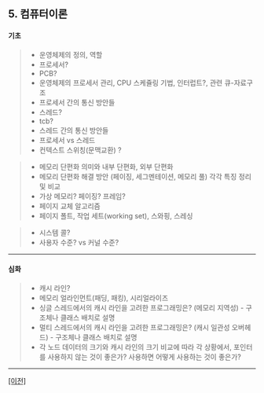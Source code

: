 ﻿## <a name="theory"></a> 5. 컴퓨터이론

#### 기초
> * 운영체제의 정의, 역할
> * 프로세서?
> * PCB?
> * 운영체제의 프로세서 관리, CPU 스케쥴링 기법, 인터럽트?, 관련 큐-자료구조
> * 프로세서 간의 통신 방안들
> * 스레드?
> * tcb?
> * 스레드 간의 통신 방안들
> * 프로세서 vs 스레드
> * 컨텍스트 스위칭(문맥교환) ?

> * 메모리 단편화 의미와 내부 단편화, 외부 단편화
> * 메모리 단편화 해결 방안 (페이징, 세그멘테이션, 메모리 풀) 각각 특징 정리 및 비교
> * 가상 메모리? 페이징? 프레임?
> * 페이지 교체 알고리즘
> * 페이지 폴트, 작업 세트(working set), 스와핑, 스레싱

> * 시스템 콜?
> * 사용자 수준? vs 커널 수준?
___

#### 심화
> * 캐시 라인?
> * 메모리 얼라인먼트(패딩, 패킹), 시리얼라이즈 
> * 싱글 스레드에서의 캐시 라인을 고려한 프로그래밍은? (메모리 지역성) - 구조체나 클래스 배치로 설명
> * 멀티 스레드에서의 캐시 라인을 고려한 프로그래밍은? (캐시 일관성 오버헤드) - 구조체나 클래스 배치로 설명
> * 각 노드 데이터의 크기와 캐시 라인의 크기 비교에 따라 각 상황에서, 포인터를 사용하지 않는 것이 좋은가? 사용하면 어떻게 사용하는 것이 좋은가?

___
 
[[이전]](https://github.com/GameForPeople/Game-Server-Programmer-Tips-ForRecruit/tree/master/C.%20%ED%95%84%EA%B8%B0%20%EC%8B%9C%ED%97%98%20%EB%B0%8F%20%EA%B8%B0%EC%88%A0%20%EB%A9%B4%EC%A0%91%20%EC%9D%B4%EB%A1%A0%20%ED%82%A4%EC%9B%8C%EB%93%9C)

